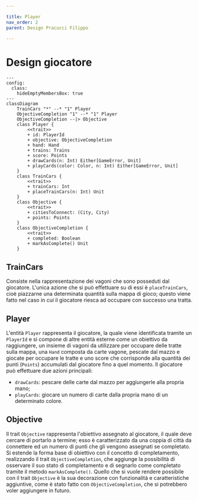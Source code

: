 ```yaml
---

title: Player
nav_order: 2
parent: Design Pracucci Filippo

---
```


# Design giocatore

```mermaid
---
config:
  class:
    hideEmptyMembersBox: true
---
classDiagram
    TrainCars "*" --* "1" Player
    ObjectiveCompletion "1" --* "1" Player
    ObjectiveCompletion --|> Objective
    class Player {
        <<trait>>
        + id: PlayerId
        + objective: ObjectiveCompletion
        + hand: Hand
        + trains: Trains
        + score: Points
        + drawCards(n: Int) Either[GameError, Unit]
        + playCards(color: Color, n: Int) Either[GameError, Unit]
    }
    class TrainCars {
        <<trait>>
        + trainCars: Int
        + placeTrainCars(n: Int) Unit
    }
    class Objective {
        <<trait>>
        + citiesToConnect: (City, City)
        + points: Points
    }
    class ObjectiveCompletion {
        <<trait>>
        + completed: Boolean
        + markAsComplete() Unit
    }
```

## TrainCars

Consiste nella rappresentazione dei vagoni che sono posseduti dal giocatore. L'unica azione che si può effettuare su di
essi è `placeTrainCars`, cioè piazzarne una determinata quantità sulla mappa di gioco; questo viene fatto nel caso in
cui il giocatore riesca ad occupare con successo una tratta.

## Player

L'entità `Player` rappresenta il giocatore, la quale viene identificata tramite un `PlayerId` e si compone di altre
entità esterne come un obiettivo da raggiungere, un insieme di vagoni da utilizzare per occupare delle tratte sulla
mappa, una `Hand` composta da carte vagone, pescate dal mazzo e giocate per occupare le tratte e uno score che
corrisponde alla quantità dei punti (`Points`) accumulati dal giocatore fino a quel momento. Il giocatore può effettuare
due azioni principali:
- `drawCards`: pescare delle carte dal mazzo per aggiungerle alla propria mano;
- `playCards`: giocare un numero di carte dalla propria mano di un determinato colore.

## Objective

Il trait `Objective` rappresenta l'obiettivo assegnato al giocatore, il quale deve cercare di portarlo a termine; esso è
caratterizzato da una coppia di città da connettere ed un numero di punti che gli vengono assegnati se completato.
Si estende la forma base di obiettivo con il concetto di completamento, realizzando il trait `ObjectiveCompletion`, che
aggiunge la possibilità di osservare il suo stato di completamento e di segnarlo come completato tramite il metodo
`markAsComplete()`. Quello che si vuole rendere possibile con il trait `Objective` è la sua decorazione con funzionalità
e caratteristiche aggiuntive, come è stato fatto con `ObjectiveCompletion`, che si potrebbero voler aggiungere in
futuro.
